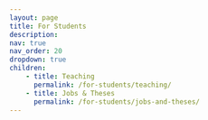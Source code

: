 ```yaml
---
layout: page
title: For Students
description: 
nav: true
nav_order: 20
dropdown: true
children:
    - title: Teaching
      permalink: /for-students/teaching/
    - title: Jobs & Theses
      permalink: /for-students/jobs-and-theses/
---
```

